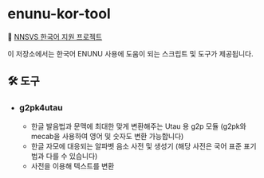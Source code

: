 # enunu-kor-tool

:pushpin: [NNSVS 한국어 지원 프로젝트](https://github.com/Kor-SVS/nnsvs-korean-support)

이 저장소에서는 한국어 ENUNU 사용에 도움이 되는 스크립트 및 도구가 제공됩니다.

## 🛠️ 도구

-   ### g2pk4utau

    -   한글 발음법과 문맥에 최대한 맞게 변환해주는 Utau 용 g2p 모듈 (g2pk와 mecab을 사용하여 영어 및 숫자도 변환 가능합니다)
    -   한글 자모에 대응되는 알파벳 음소 사전 및 생성기 (해당 사전은 국어 표준 표기법과 다를 수 있습니다)
    -   사전을 이용해 텍스트를 변환
